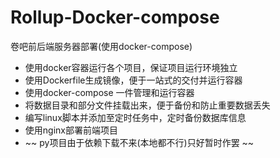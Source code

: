 # Rollup-Docker-compose
卷吧前后端服务器部署(使用docker-compose)

* 使用docker容器运行各个项目，保证项目运行环境独立
* 使用Dockerfile生成镜像，便于一站式的交付并运行容器
* 使用docker-compose 一件管理和运行容器
* 将数据目录和部分文件挂载出来，便于备份和防止重要数据丢失
* 编写linux脚本并添加至定时任务中，定时备份数据库信息
* 使用nginx部署前端项目
* ~~ py项目由于依赖下载不来(本地都不行)只好暂时作罢 ~~
